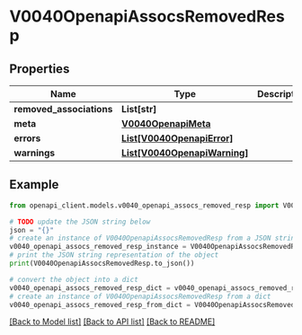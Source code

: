 # V0040OpenapiAssocsRemovedResp


## Properties

Name | Type | Description | Notes
------------ | ------------- | ------------- | -------------
**removed_associations** | **List[str]** |  | 
**meta** | [**V0040OpenapiMeta**](V0040OpenapiMeta.md) |  | [optional] 
**errors** | [**List[V0040OpenapiError]**](V0040OpenapiError.md) |  | [optional] 
**warnings** | [**List[V0040OpenapiWarning]**](V0040OpenapiWarning.md) |  | [optional] 

## Example

```python
from openapi_client.models.v0040_openapi_assocs_removed_resp import V0040OpenapiAssocsRemovedResp

# TODO update the JSON string below
json = "{}"
# create an instance of V0040OpenapiAssocsRemovedResp from a JSON string
v0040_openapi_assocs_removed_resp_instance = V0040OpenapiAssocsRemovedResp.from_json(json)
# print the JSON string representation of the object
print(V0040OpenapiAssocsRemovedResp.to_json())

# convert the object into a dict
v0040_openapi_assocs_removed_resp_dict = v0040_openapi_assocs_removed_resp_instance.to_dict()
# create an instance of V0040OpenapiAssocsRemovedResp from a dict
v0040_openapi_assocs_removed_resp_from_dict = V0040OpenapiAssocsRemovedResp.from_dict(v0040_openapi_assocs_removed_resp_dict)
```
[[Back to Model list]](../README.md#documentation-for-models) [[Back to API list]](../README.md#documentation-for-api-endpoints) [[Back to README]](../README.md)


